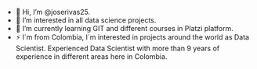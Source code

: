 - 👋 Hi, I’m @joserivas25.
- 👀 I’m interested in all data science projects.
- 🌱 I’m currently learning GIT and different courses in Platzi platform.
- ⚡ I´m from Colombia, I´m interested in projects around the world as Data Scientist. Experienced Data Scientist with more than 9 years of experience in different areas here in Colombia.

<!---
joserivas25/joserivas25 is a ✨ special ✨ repository because its `README.md` (this file) appears on your GitHub profile.
You can click the Preview link to take a look at your changes.
--->
